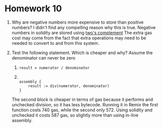 # Homework 10

1.  Why are negative numbers more expensive to store than positive numbers?
    I didn't find any compelling reason why this is true. Negative numbers in solidity are stored using [two's complement](https://www.cs.cornell.edu/~tomf/notes/cps104/twoscomp.html#:~:text=To%20get%20the%20two's%20complement,add%20one%20to%20the%20result.)
    The extra gas cost may come from the fact that extra operations may need to be needed to convert to and from this system.
2.  Test the following statement. Which is cheaper and why?
    Assume the denominator can never be zero

    1. ```
       result = numerator / denominator
       ```

    2. ```

       assembly {
           result := div(numerator, denominator)
       }
       ```

    The second block is cheaper in terms of gas because it performs and unchecked division, so it has less bytecode.
    Running it in Remix the first function costs 740 gas, while the second only 572.
    Using solidity and unchecked it costs 587 gas, so slightly more than using in-line assembly.
